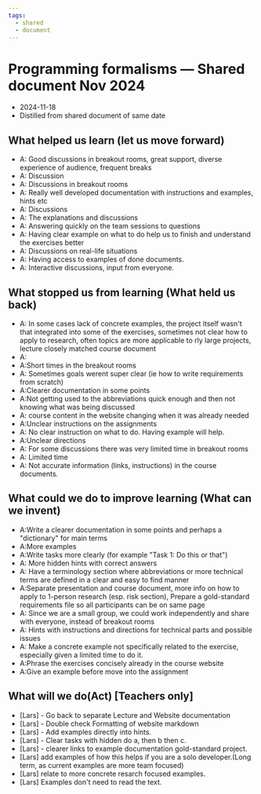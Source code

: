 ```yaml
---
tags:
  - shared
  - document
---
```


# Programming formalisms — Shared document Nov 2024

- 2024-11-18
- Distilled from shared document of same date

## What helped us learn (let us move forward)

- A: Good discussions in breakout rooms, great support, diverse experience of audience, frequent breaks
- A: Discussion
- A: Discussions in breakout rooms
- A: Really well developed documentation with instructions and examples, hints etc
- A: Discussions
- A: The explanations and discussions
- A: Answering quickly on the team sessions to questions
- A: Having clear example on what to do help us to finish and understand the exercises better
- A: Discussions on real-life situations
- A: Having access to examples of done documents.
- A: Interactive discussions, input from everyone.

## What stopped us from learning (What held us back)

- A: In some cases lack of concrete examples, the project itself wasn't that integrated into some of the exercises, sometimes not clear how to apply to research, often topics are more applicable to rly large projects, lecture closely matched course document
- A:
- A:Short times in the breakout rooms
- A: Sometimes goals werent super clear (ie how to write requirements from scratch)
- A:Clearer documentation in some points
- A:Not getting used to the abbreviations quick enough and then not knowing what was being discussed
- A: course content in the website changing when it was already needed
- A:Unclear instructions on the assignments
- A: No clear instruction on what to do. Having example will help.
- A:Unclear directions
- A: For some discussions there was very limited time in breakout rooms
- A: Limited time
- A: Not accurate information (links, instructions) in the course documents.

## What could we do to improve learning (What can we invent)

- A:Write a clearer documentation in some points and perhaps a "dictionary" for main terms
- A:More examples
- A:Write tasks more clearly (for example "Task 1: Do this or that")
- A: More hidden hints with correct answers
- A: Have a terminology section where abbreviations or more technical terms are defined in a clear and easy to find manner
- A:Separate presentation and course document, more info on how to apply to 1-person research (esp. risk section), Prepare a gold-standard requirements file so all participants can be on same page
- A: Since we are a small group, we could work independently and share with everyone, instead of breakout rooms
- A: Hints with instructions and directions for technical parts and possible issues
- A: Make a concrete example not specifically related to the exercise, especially given a limited time to do it.
- A:Phrase the exercises concisely already in the course website
- A:Give an example before move into the assignment

## What will we do(Act) [Teachers only]

- [Lars] - Go back to separate Lecture and Website documentation
- [Lars] - Double check Formatting of website markdown
- [Lars] - Add examples directly into hints.
- [Lars] - Clear tasks with hidden do a, then b then c.
- [Lars] - clearer links to example documentation gold-standard project.
- [Lars] add examples of how this helps if you are a solo developer.(Long term, as current examples are more team focused)
- [Lars] relate to more concrete resarch focused examples.
- [Lars] Examples don't need to read the text.
